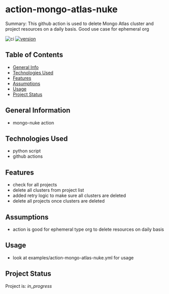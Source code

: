 # action-mongo-atlas-nuke

Summary: This github action is used to delete Mongo Atlas cluster and project resources on a daily basis.  Good use case for ephemeral org

![ci](https://github.com/conventional-changelog/standard-version/workflows/ci/badge.svg)
[![version](https://img.shields.io/badge/version-1.x-yellow.svg)](https://semver.org)

## Table of Contents
* [General Info](#general-information)
* [Technologies Used](#technologies-used)
* [Features](#Features)
* [Assumptions](#Assumptions)
* [Usage](#usage)
* [Project Status](#project-status)

## General Information
- mongo-nuke action

## Technologies Used
- python script
- github actions

## Features

* check for all projects
* delete all clusters from project list
* added retry logic to make sure all clusters are deleted
* delete all projects once clusters are deleted

## Assumptions

* action is good for ephemeral type org to delete resources on daily basis

## Usage

* look at examples/action-mongo-atlas-nuke.yml for usage

## Project Status
Project is: _in_progress_ 
